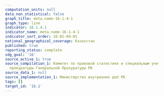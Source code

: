 ```yaml
---
computation_units: null
data_non_statistical: false
graph_title: meta.name-16-1-4-1
graph_type: line
indicator: 16.1.4.1
indicator_name: meta.name-16-1-4-1
indicator_sort_order: 16-01-04-01
national_geographical_coverage: Казахстан
published: true
reporting_status: complete
sdg_goal: '16'
source_active_1: true
source_compilation_1: Комитет по правовой статистике и специальным учетам Генеральной
  прокуратуры Генеральной Прокуратуры РК
source_data_1: null
source_implementation_1: Министерство внутренних дел РК
tags: []
target_id: '16.1'
---
```

